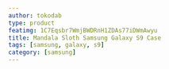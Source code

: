 ```yaml
---
author: tokodab
type: product
featimg: 1C7Eqsbr7WmjBWDRnH1ZDAs77iDWmAwyu
title: Mandala Sloth Samsung Galaxy S9 Case
tags: [samsung, galaxy, s9]
category: [samsung]
---
```

